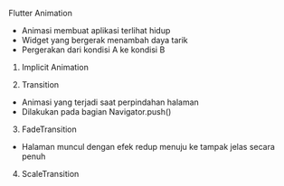 Flutter Animation

- Animasi membuat aplikasi terlihat hidup
- Widget yang bergerak menambah daya tarik
- Pergerakan dari kondisi A ke kondisi B

1. Implicit Animation

2. Transition

- Animasi yang terjadi saat perpindahan halaman
- Dilakukan pada bagian Navigator.push()

3. FadeTransition

- Halaman muncul dengan efek redup menuju ke tampak jelas secara penuh

4. ScaleTransition